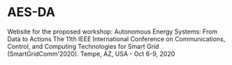 # AES-DA
Website for the proposed workshop: Autonomous Energy Systems: From Data to Actions The 11th IEEE International Conference on Communications, Control, and Computing Technologies for Smart Grid (SmartGridComm'2020). Tempe, AZ, USA - Oct 6-9, 2020
